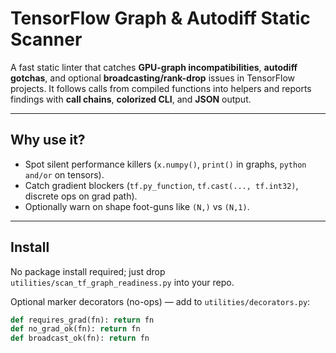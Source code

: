 # TensorFlow Graph & Autodiff Static Scanner

A fast static linter that catches **GPU-graph incompatibilities**, **autodiff gotchas**, and optional **broadcasting/rank-drop** issues in TensorFlow projects. It follows calls from compiled functions into helpers and reports findings with **call chains**, **colorized CLI**, and **JSON** output.

---

## Why use it?

- Spot silent performance killers (`x.numpy()`, `print()` in graphs, `python and/or` on tensors).
- Catch gradient blockers (`tf.py_function`, `tf.cast(..., tf.int32)`, discrete ops on grad path).
- Optionally warn on shape foot-guns like `(N,)` vs `(N,1)`.

---

## Install

No package install required; just drop `utilities/scan_tf_graph_readiness.py` into your repo.

Optional marker decorators (no-ops) — add to `utilities/decorators.py`:

```python
def requires_grad(fn): return fn
def no_grad_ok(fn): return fn
def broadcast_ok(fn): return fn
